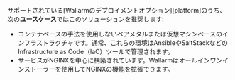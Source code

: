 サポートされている[Wallarmのデプロイメントオプション][platform]のうち、次の**ユースケース**ではこのソリューションを推奨します:

* コンテナベースの手法を使用しないベアメタルまたは仮想マシンベースのインフラストラクチャです。通常、これらの環境はAnsibleやSaltStackなどのInfrastructure as Code（IaC）ツールで管理されます。
* サービスがNGINXを中心に構築されています。Wallarmはオールインワンインストーラーを使用してNGINXの機能を拡張できます。